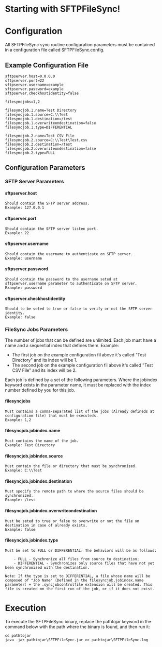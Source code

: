 # Starting with SFTPFileSync!

# Configuration

All SFTPFileSync sync routine configuration parameters must be contained in a configuration file called SFTPFileSync.config.

## Example Configuration File

	sftpserver.host=0.0.0.0
	sftpserver.port=22
	sftpserver.username=example
	sftpserver.password=example
	sftpserver.checkhostidentity=false

	filesyncjobs=1,2

	filesyncjob.1.name=Test Directory
	filesyncjob.1.source=C:\\Test
	filesyncjob.1.destination=/test
	filesyncjob.1.overwriteondestination=false
	filesyncjob.1.type=DIFFERENTIAL

	filesyncjob.2.name=Test CSV File
	filesyncjob.2.source=C:\\Test\Test.csv
	filesyncjob.2.destination=/test
	filesyncjob.2.overwriteondestination=false
	filesyncjob.2.type=FULL

## Configuration Parameters

### SFTP Server Parameters

#### sftpserver.host
	Should contain the SFTP server address.
	Example: 127.0.0.1

#### sftpserver.port
	Should contain the SFTP server listen port.
	Example: 22

#### sftpserver.username
	Should contain the username to authenticate on SFTP server.
	Example: username

#### sftpserver.password
	Should contain the password to the username seted at sftpserver.username parameter to authenticate on SFTP server.
	Example: password

#### sftpserver.checkhostidentity
	Should to be seted to true or false to verify or not the SFTP server identity.
	Example: false

### FileSync Jobs Parameters

The number of jobs that can be defined are unlimited. Each job must have a name and a sequential index that defines them. Example:

- The first job on the example configuration fil above it's called "Test Directory" and its index will be 1.
- The second job on the example configuration fil above it's called "Test CSV File" and its index will be 2.

Each job is defined by a set of the following parameters.
Where the jobindex keyword exists in the parameter name, it must be replaced with the index number defined by you for this job.

#### filesyncjobs
	Must contains a comma-separated list of the jobs (Already defineds at configuration file) that must be executeds.
	Example: 1,2

#### filesyncjob.jobindex.name
	Must contains the name of the job.
	Example: Test Directory

#### filesyncjob.jobindex.source
	Must contain the file or directory that must be synchronized.
	Example: C:\\Test

#### filesyncjob.jobindex.destination
	Must specify the remote path to where the source files should be synchronized.
	Example: /test

#### filesyncjob.jobindex.overwriteondestination
	Must be seted to true or false to overwrite or not the file on destination in case of already exists.
	Example: false

#### filesyncjob.jobindex.type
	Must be set to FULL or DIFFERENTIAL. The behaviors will be as follows:
	
		- FULL - Synchronize all files from source to destination;
		- DIFFERENTIAL - Synchronizes only source files that have not yet been synchronized with the destination.
	
	Note: If the type is set to DIFFERENTIAL, a file whose name will be composed of "Job Name" (Defined in the filesyncjob.jobindex.name parameter) + the .syncjobcontrolfile extension will be created. This file is created on the first run of the job, or if it does not exist.

# Execution

To execute the SFTPFileSync binary, replace the pathtojar keyword in the command below with the path where the binary is found, and then run it:

	cd pathtojar
	java -jar pathtojar\SFTPFileSync.jar >> pathtojar\SFTPFileSync.log
